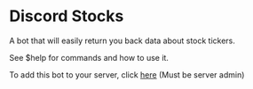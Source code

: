 # Discord Stocks
A bot that will easily return you back data about stock tickers.

See $help for commands and how to use it.

To add this bot to your server, click [here](https://discord.com/channels/@me/617356773891768356/806005038920368139 "Discord Stock Bot") (Must be server admin)
